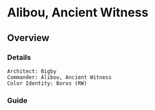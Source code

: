 # Alibou, Ancient Witness
## Overview
### Details
```
Architect: Bigby
Commander: Alibou, Ancient Witness
Color Identity: Boros (RW)
```

### Guide
